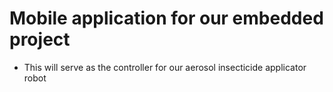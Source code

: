 # Mobile application for our embedded project 

- This will serve as the controller for our aerosol insecticide applicator robot 

